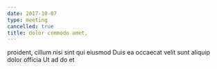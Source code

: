 ```yaml
---
date: 2017-10-07
type: meeting
cancelled: true
title: dolor commodo amet,
---
```

proident, cillum nisi sint qui eiusmod Duis ea occaecat velit sunt aliquip dolor officia Ut ad do et